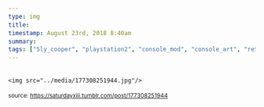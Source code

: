 ```yaml
---
type: img
title: 
timestamp: August 23rd, 2018 8:40am
summary: 
tags: ["Sly_cooper", "playstation2", "console_mod", "console_art", "retro_games", "art"]
---
```


                
                
                
                                                                                        <img src="../media/177308251944.jpg"/>
                                                                                
                
                
                
                
                                
<small>source: https://saturdayxiii.tumblr.com/post/177308251944</small>